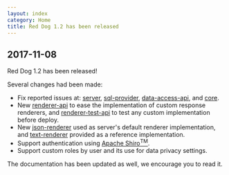 ```yaml
---
layout: index
category: Home
title: Red Dog 1.2 has been released
---
```


## 2017-11-08

Red Dog 1.2 has been released!

Several changes had been made:
- Fix reported issues at: [server](https://github.com/NICMx/rdap-server/milestone/1), [sql-provider](https://github.com/NICMx/rdap-sql-provider/milestone/1), [data-access-api](https://github.com/NICMx/rdap-data-access-api/milestone/1), and [core](https://github.com/NICMx/rdap-core/milestone/1).
- New [renderer-api](https://github.com/NICMx/rdap-renderer-api) to ease the implementation of custom response renderers, and [renderer-test-api](https://github.com/NICMx/rdap-renderer-test-api) to test any custom implementation before deploy.
- New [json-renderer](https://github.com/NICMx/rdap-json-renderer) used as server's default renderer implementation, and [text-renderer](https://github.com/NICMx/rdap-text-renderer) provided as a reference implementation.
- Support authentication using [Apache Shiro<sup>TM</sup>](https://shiro.apache.org/).
- Support custom roles by user and its use for data privacy settings.

The documentation has been updated as well, we encourage you to read it.